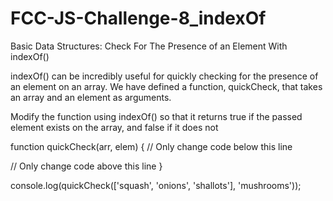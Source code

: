 # FCC-JS-Challenge-8_indexOf
Basic Data Structures: Check For The Presence of an Element With indexOf()

indexOf() can be incredibly useful for quickly checking for the presence of an element on an array. We have defined a function, quickCheck, that takes an array and an element as arguments.

Modify the function using indexOf() so that it returns true if the passed element exists on the array, and false if it does not

function quickCheck(arr, elem) {
  // Only change code below this line

  // Only change code above this line
}

console.log(quickCheck(['squash', 'onions', 'shallots'], 'mushrooms'));
